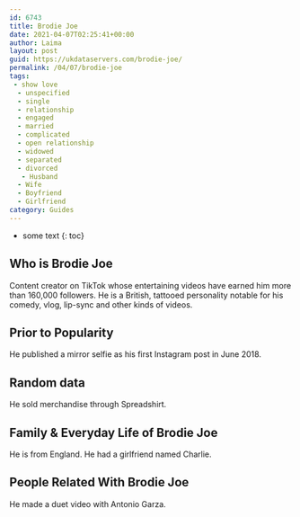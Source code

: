 ```yaml
---
id: 6743
title: Brodie Joe
date: 2021-04-07T02:25:41+00:00
author: Laima
layout: post
guid: https://ukdataservers.com/brodie-joe/
permalink: /04/07/brodie-joe
tags:
 - show love
  - unspecified
  - single
  - relationship
  - engaged
  - married
  - complicated
  - open relationship
  - widowed
  - separated
  - divorced
   - Husband
  - Wife
  - Boyfriend
  - Girlfriend
category: Guides
---
```


* some text
{: toc}


## Who is Brodie Joe
                  
                  
                  
Content creator on TikTok whose entertaining videos have earned him more than 160,000 followers. He is a British, tattooed personality notable for his comedy, vlog, lip-sync and other kinds of videos. 
                  
              
            
              
            
                
                
                
## Prior to Popularity
                  
                  
                  
He published a mirror selfie as his first Instagram post in June 2018.
                  
              
            
              
            
                
                
                
## Random data
                  
                  
                  
He sold merchandise through Spreadshirt.
                  
              
            
              
            
                
                
                
## Family & Everyday Life of Brodie Joe
                  
                  
                  
He is from England. He had a girlfriend named Charlie.
                  
              
            
              
            
                
                
                
## People Related With Brodie Joe
                  
                  
                  
He made a duet video with Antonio Garza.
                  
              
            
              
            
                
              
            
              
              
            
            
              
            
          
          
          